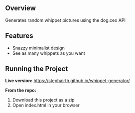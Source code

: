 
## Overview
Generates random whippet pictures using the dog.ceo API


## Features
* Snazzy minimalist design
* See as many whippets as you want

## Running the Project
**Live version:** https://stephairth.github.io/whippet-generator/

**From the repo:** 
1. Download this project as a zip
2. Open index.html in your browser
